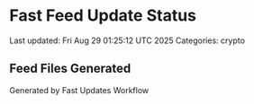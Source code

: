 # Fast Feed Update Status
Last updated: Fri Aug 29 01:25:12 UTC 2025
Categories: crypto

## Feed Files Generated

Generated by Fast Updates Workflow
